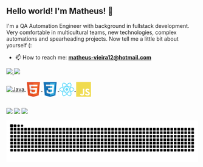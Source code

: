 ## Hello world! I'm Matheus! 👋

I'm a QA Automation Engineer with background in fullstack development. Very comfortable in multicultural teams, new technologies, complex automations and spearheading projects.
Now tell me a little bit about yourself (:

- 📫 How to reach me: <b>matheus-vieira12@hotmail.com</b>


 <div>
  <a href="https://github.com/matheusvieira99">
  <img height="180em" src="https://github-readme-stats.vercel.app/api?username=matheusvieira99&show_icons=true&theme=dracula&include_all_commits=true&count_private=true"/>
  <img height="180em" src="https://github-readme-stats.vercel.app/api/top-langs/?username=matheusvieira99&layout=compact&langs_count=10&theme=dracula"/>
</div>
  <div style="display: inline_block"><br>
  <img align="center" alt="Java" height="40" width="40" src="https://i.ibb.co/Rb5bMCK/pngwing-com.png">
  <img align="center" alt="HTML" height="40" width="40" src="https://raw.githubusercontent.com/devicons/devicon/master/icons/html5/html5-original.svg">
  <img align="center" alt="CSS" height="40" width="40" src="https://raw.githubusercontent.com/devicons/devicon/master/icons/css3/css3-original.svg">
  <img align="center" alt="React" height="40" width="40" src="https://raw.githubusercontent.com/devicons/devicon/master/icons/react/react-original.svg">
  <img align="center" alt="Js" height="40" width="40" src="https://raw.githubusercontent.com/devicons/devicon/master/icons/javascript/javascript-plain.svg">
</div>
  
  ##
  
  <div>
 <a href="https://discordapp.com/users/635006662012436480/" target="_blank"><img src="https://img.shields.io/badge/Discord-7289DA?style=for-the-badge&logo=discord&logoColor=white" target="_blank"></a> 
  <a href = "mailto:matheusdepvieira@gmail.com"><img src="https://img.shields.io/badge/-Gmail-%23333?style=for-the-badge&logo=gmail&logoColor=white" target="_blank"></a>
  <a href="https://www.linkedin.com/in/matheus-de-paula-vieira-b0232715b/" target="_blank"><img src="https://img.shields.io/badge/-LinkedIn-%230077B5?style=for-the-badge&logo=linkedin&logoColor=white" target="_blank"></a> 
 
  ![Snake animation](https://github.com/matheusvieira99/matheusvieira99/blob/output/github-contribution-grid-snake.svg)
 
</div>


